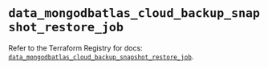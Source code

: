 # `data_mongodbatlas_cloud_backup_snapshot_restore_job`

Refer to the Terraform Registry for docs: [`data_mongodbatlas_cloud_backup_snapshot_restore_job`](https://registry.terraform.io/providers/mongodb/mongodbatlas/1.22.0/docs/data-sources/cloud_backup_snapshot_restore_job).
